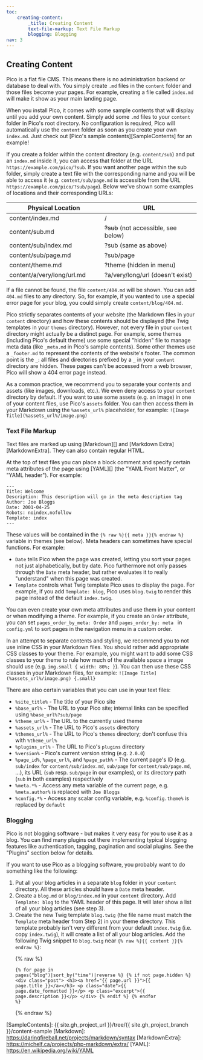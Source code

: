 ```yaml
---
toc:
    creating-content:
        _title: Creating Content
        text-file-markup: Text File Markup
        blogging: Blogging
nav: 3
---
```


## Creating Content

Pico is a flat file CMS. This means there is no administration backend or database to deal with. You simply create `.md` files in the `content` folder and those files become your pages. For example, creating a file called `index.md` will make it show as your main landing page.

When you install Pico, it comes with some sample contents that will display until you add your own content. Simply add some `.md` files to your `content` folder in Pico's root directory. No configuration is required, Pico will automatically use the `content` folder as soon as you create your own `index.md`. Just check out [Pico's sample contents][SampleContents] for an example!

If you create a folder within the content directory (e.g. `content/sub`) and put an `index.md` inside it, you can access that folder at the URL `https://example.com/pico/?sub`. If you want another page within the sub folder, simply create a text file with the corresponding name and you will be able to access it (e.g. `content/sub/page.md` is accessible from the URL `https://example.com/pico/?sub/page`). Below we've shown some examples of locations and their corresponding URLs:

<table style="width: 100%; max-width: 40em;">
    <thead>
        <tr>
            <th style="width: 50%;">Physical Location</th>
            <th style="width: 50%;">URL</th>
        </tr>
    </thead>
    <tbody>
        <tr>
            <td>content/index.md</td>
            <td>/</td>
        </tr>
        <tr>
            <td>content/sub.md</td>
            <td><del>?sub</del> (not accessible, see below)</td>
        </tr>
        <tr>
            <td>content/sub/index.md</td>
            <td>?sub (same as above)</td>
        </tr>
        <tr>
            <td>content/sub/page.md</td>
            <td>?sub/page</td>
        </tr>
        <tr>
            <td>content/theme.md</td>
            <td>?theme (hidden in menu)</td>
        </tr>
        <tr>
            <td>content/a/very/long/url.md</td>
            <td>?a/very/long/url (doesn't exist)</td>
        </tr>
    </tbody>
</table>

If a file cannot be found, the file `content/404.md` will be shown. You can add `404.md` files to any directory. So, for example, if you wanted to use a special error page for your blog, you could simply create `content/blog/404.md`.

Pico strictly separates contents of your website (the Markdown files in your `content` directory) and how these contents should be displayed (the Twig templates in your `themes` directory). However, not every file in your `content` directory might actually be a distinct page. For example, some themes (including Pico's default theme) use some special "hidden" file to manage meta data (like `_meta.md` in Pico's sample contents). Some other themes use a `_footer.md` to represent the contents of the website's footer. The common point is the `_`: all files and directories prefixed by a `_` in your `content` directory are hidden. These pages can't be accessed from a web browser, Pico will show a 404 error page instead.

As a common practice, we recommend you to separate your contents and assets (like images, downloads, etc.). We even deny access to your `content` directory by default. If you want to use some assets (e.g. an image) in one of your content files, use Pico's `assets` folder. You can then access them in your Markdown using the `%assets_url%` placeholder, for example: `![Image Title](%assets_url%/image.png)`

### Text File Markup

Text files are marked up using [Markdown][] and [Markdown Extra][MarkdownExtra]. They can also contain regular HTML.

At the top of text files you can place a block comment and specify certain meta attributes of the page using [YAML][] (the "YAML Front Matter", or "YAML header"). For example:

<pre><code>---
Title: Welcome
Description: This description will go in the meta description tag
Author: Joe Bloggs
Date: 2001-04-25
Robots: noindex,nofollow
Template: index
---</code></pre>

These values will be contained in the `{% raw %}{{ meta }}{% endraw %}` variable in themes (see below). Meta headers can sometimes have special functions. For example:

- `Date` tells Pico when the page was created, letting you sort your pages not just alphabetically, but by date. Pico furthermore not only passes through the `Date` meta header, but rather evaluates it to really "understand" when this page was created.
- `Template` controls what Twig template Pico uses to display the page. For example, if you add `Template: blog`, Pico uses `blog.twig` to render this page instead of the default `index.twig`.

You can even create your own meta attributes and use them in your content or when modifying a theme. For example, if you create an `Order` attribute, you can set `pages_order_by_meta: Order` and `pages_order_by: meta ` in `config.yml` to sort pages in the navigation menu in a custom order.

In an attempt to separate contents and styling, we recommend you to not use inline CSS in your Markdown files. You should rather add appropriate CSS classes to your theme. For example, you might want to add some CSS classes to your theme to rule how much of the available space a image should use (e.g. `img.small { width: 80%; }`). You can then use these CSS classes in your Markdown files, for example: `![Image Title](%assets_url%/image.png) {.small}`

There are also certain variables that you can use in your text files:

* `%site_title%` - The title of your Pico site
* `%base_url%` - The URL to your Pico site; internal links can be specified using `%base_url%?sub/page`
* `%theme_url%` - The URL to the currently used theme
* `%assets_url%` - The URL to Pico's `assets` directory
* `%themes_url%` - The URL to Pico's `themes` directory; don't confuse this with `%theme_url%`
* `%plugins_url%` - The URL to Pico's `plugins` directory
* `%version%` - Pico's current version string (e.g. `2.0.0`)
* `%page_id%`, `%page_url%`, and `%page_path%` - The current page's ID (e.g. `sub/index` for `content/sub/index.md`, `sub/page` for `content/sub/page.md`, …), its URL (`sub` resp. `sub/page` in our examples), or its directory path (`sub` in both examples) respectively
* `%meta.*%` - Access any meta variable of the current page, e.g. `%meta.author%` is replaced with `Joe Bloggs`
* `%config.*%` - Access any scalar config variable, e.g. `%config.theme%` is replaced by `default`

### Blogging

Pico is not blogging software - but makes it very easy for you to use it as a blog. You can find many plugins out there implementing typical blogging features like authentication, tagging, pagination and social plugins. See the "Plugins" section below for details.

If you want to use Pico as a blogging software, you probably want to do something like the following:

<ol>
    <li>
        Put all your blog articles in a separate <code>blog</code> folder in your <code>content</code> directory. All these articles should have a <code>Date</code> meta header.
    </li>
    <li>
        Create a <code>blog.md</code> or <code>blog/index.md</code> in your <code>content</code> directory. Add <code>Template: blog</code> to the YAML header of this page. It will later show a list of all your blog articles (see step 3).
    </li>
    <li>
        Create the new Twig template <code>blog.twig</code> (the file name must match the <code>Template</code> meta header from Step 2) in your theme directory. This template probably isn't very different from your default <code>index.twig</code> (i.e. copy <code>index.twig</code>), it will create a list of all your blog articles. Add the following Twig snippet to <code>blog.twig</code> near <code>{% raw %}{{ content }}{% endraw %}</code>:

{% raw %}<pre><code>{% for page in pages(&quot;blog&quot;)|sort_by(&quot;time&quot;)|reverse %}
    {% if not page.hidden %}
        &lt;div class=&quot;post&quot;&gt;
            &lt;h3&gt;&lt;a href=&quot;{{ page.url }}&quot;&gt;{{ page.title }}&lt;/a&gt;&lt;/h3&gt;
            &lt;p class=&quot;date&quot;&gt;{{ page.date_formatted }}&lt;/p&gt;
            &lt;p class=&quot;excerpt&quot;&gt;{{ page.description }}&lt;/p&gt;
        &lt;/div&gt;
    {% endif %}
{% endfor %}</code></pre>{% endraw %}
    </li>
</ol>

[SampleContents]: {{ site.gh_project_url }}/tree/{{ site.gh_project_branch }}/content-sample
[Markdown]: https://daringfireball.net/projects/markdown/syntax
[MarkdownExtra]: https://michelf.ca/projects/php-markdown/extra/
[YAML]: https://en.wikipedia.org/wiki/YAML
